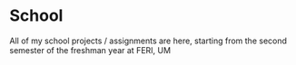 # School
All of my school projects / assignments are here, starting from the second semester of the freshman year at FERI, UM
